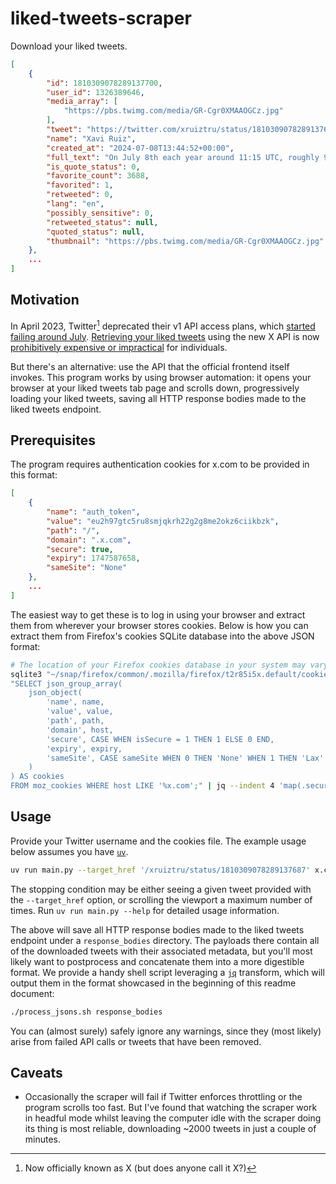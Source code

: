 liked-tweets-scraper
====================

Download your liked tweets.

```json
[
    {
        "id": 1810309078289137700,
        "user_id": 1326389646,
        "media_array": [
            "https://pbs.twimg.com/media/GR-Cgr0XMAAOGCz.jpg"
        ],
        "tweet": "https://twitter.com/xruiztru/status/1810309078289137687",
        "name": "Xavi Ruiz",
        "created_at": "2024-07-08T13:44:52+00:00",
        "full_text": "On July 8th each year around 11:15 UTC, roughly 99.16% of the global population is experiencing daylight. https://t.co/Zir7srbxkE",
        "is_quote_status": 0,
        "favorite_count": 3688,
        "favorited": 1,
        "retweeted": 0,
        "lang": "en",
        "possibly_sensitive": 0,
        "retweeted_status": null,
        "quoted_status": null,
        "thumbnail": "https://pbs.twimg.com/media/GR-Cgr0XMAAOGCz.jpg"
    },
    ...
]
```

Motivation
----------

In April 2023, Twitter[^1] deprecated their v1 API access plans, which [started
failing around July][twitter-v1-api-shutdown]. [Retrieving your liked
tweets][likes-lookup-docs] using the new X API is now [prohibitively expensive
or impractical][twitter-api-pricing] for individuals.

But there's an alternative: use the API that the official frontend itself invokes.
This program works by using browser automation: it opens your browser at your
liked tweets tab page and scrolls down, progressively loading your liked
tweets, saving all HTTP response bodies made to the liked tweets endpoint.

[twitter-v1-api-shutdown]: https://github.com/dogsheep/twitter-to-sqlite/issues/73
[likes-lookup-docs]: https://docs.x.com/x-api/posts/likes/quickstart/likes-lookup
[twitter-api-pricing]: https://developer.x.com/en/portal/products/pro

[^1]: Now officially known as X (but does anyone call it X?)

Prerequisites
-------------

The program requires authentication cookies for x.com to be provided in this
format:

```json
[
    {
        "name": "auth_token",
        "value": "eu2h97gtc5ru8smjqkrh22g2g8me2okz6ciikbzk",
        "path": "/",
        "domain": ".x.com",
        "secure": true,
        "expiry": 1747587658,
        "sameSite": "None"
    },
    ...
]
```

The easiest way to get these is to log in using your browser and extract them
from wherever your browser stores cookies. Below is how you can extract them
from Firefox's cookies SQLite database into the above JSON format:

```sh
# The location of your Firefox cookies database in your system may vary.
sqlite3 "~/snap/firefox/common/.mozilla/firefox/t2r85i5x.default/cookies.sqlite" \
"SELECT json_group_array(
    json_object(
        'name', name,
        'value', value,
        'path', path,
        'domain', host,
        'secure', CASE WHEN isSecure = 1 THEN 1 ELSE 0 END,
        'expiry', expiry,
        'sameSite', CASE sameSite WHEN 0 THEN 'None' WHEN 1 THEN 'Lax' WHEN 2 THEN 'Strict' ELSE NULL END
    )
) AS cookies
FROM moz_cookies WHERE host LIKE '%x.com';" | jq --indent 4 'map(.secure = (.secure | if . == 1 then true else false end))' > x.com-cookies.json
```

Usage
-----

Provide your Twitter username and the cookies file. The example usage below
assumes you have [`uv`][uv].

```sh
uv run main.py --target_href '/xruiztru/status/1810309078289137687' x.com-cookies.json 'David_835'
```

The stopping condition may be either seeing a given tweet provided with the
`--target_href` option, or scrolling the viewport a maximum number of times.
Run `uv run main.py --help` for detailed usage information.

The above will save all HTTP response bodies made to the liked tweets endpoint
under a `response_bodies` directory. The payloads there contain all of the
downloaded tweets with their associated metadata, but you'll most likely want to
postprocess and concatenate them into a more digestible format. We provide a
handy shell script leveraging a [`jq`][jq] transform, which will output them in
the format showcased in the beginning of this readme document:

```sh
./process_jsons.sh response_bodies
```

You can (almost surely) safely ignore any warnings, since they (most likely)
arise from failed API calls or tweets that have been removed.

[uv]: https://docs.astral.sh/uv/
[jq]: https://jqlang.github.io/jq/

Caveats
-------

- Occasionally the scraper will fail if Twitter enforces throttling or the
  program scrolls too fast. But I've found that watching the scraper work in
  headful mode whilst leaving the computer idle with the scraper doing its thing
  is most reliable, downloading ~2000 tweets in just a couple of minutes.
